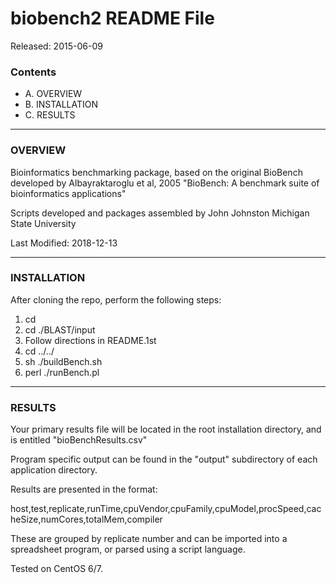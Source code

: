 # biobench2 README File #

Released: 2015-06-09

### Contents ###

+ A. OVERVIEW
+ B. INSTALLATION
+ C. RESULTS

***************************************

### OVERVIEW ###
Bioinformatics benchmarking package, based on the original BioBench 
developed by Albayraktaroglu et al, 2005 "BioBench: A benchmark suite of bioinformatics applications" 

Scripts developed and packages assembled by John Johnston
Michigan State University

Last Modified: 2018-12-13

***************************************

### INSTALLATION ###

After cloning the repo, perform the following steps:

1.  cd <biobench2 sourcedir>
2. cd ./BLAST/input
3. Follow directions in README.1st
4. cd ../../
5. sh ./buildBench.sh
6. perl ./runBench.pl

***************************************

### RESULTS ###

Your primary results file will be located in the root installation
directory, and is entitled "bioBenchResults.csv"

Program specific output can be found in the "output" subdirectory
of each application directory.

Results are presented in the format:

host,test,replicate,runTime,cpuVendor,cpuFamily,cpuModel,procSpeed,cacheSize,numCores,totalMem,compiler

These are grouped by replicate number and can be imported into
a spreadsheet program, or parsed using a script language.

Tested on CentOS 6/7.
